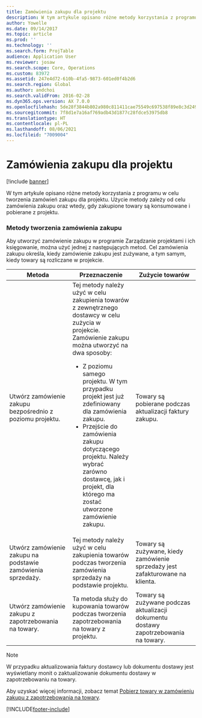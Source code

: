```yaml
---
title: Zamówienia zakupu dla projektu
description: W tym artykule opisano różne metody korzystania z programu w celu tworzenia zamówień zakupu dla projektu. Użycie metody zależy od celu zamówienia zakupu oraz wtedy, gdy zakupione towary są konsumowane i pobierane z projektu.
author: Yowelle
ms.date: 09/14/2017
ms.topic: article
ms.prod: ''
ms.technology: ''
ms.search.form: ProjTable
audience: Application User
ms.reviewer: josaw
ms.search.scope: Core, Operations
ms.custom: 83972
ms.assetid: 247e4d72-610b-4fa5-9873-601ed0f4b2d6
ms.search.region: Global
ms.author: andchoi
ms.search.validFrom: 2016-02-28
ms.dyn365.ops.version: AX 7.0.0
ms.openlocfilehash: 5de28f3844b802a980c811411cae75549c697538f89e8c3d2495ea171a188524
ms.sourcegitcommit: 7f8d1e7a16af769adb43d1877c28fdce53975db8
ms.translationtype: HT
ms.contentlocale: pl-PL
ms.lasthandoff: 08/06/2021
ms.locfileid: "7009004"
---
```

# <a name="purchase-orders-for-a-project"></a>Zamówienia zakupu dla projektu

[!include [banner](../includes/banner.md)]

W tym artykule opisano różne metody korzystania z programu w celu tworzenia zamówień zakupu dla projektu. Użycie metody zależy od celu zamówienia zakupu oraz wtedy, gdy zakupione towary są konsumowane i pobierane z projektu.

### <a name="methods-for-creating-a-purchase-order"></a>Metody tworzenia zamówienia zakupu

Aby utworzyć zamówienie zakupu w programie Zarządzanie projektami i ich księgowanie, można użyć jednej z następujących metod. Cel zamówienia zakupu określa, kiedy zamówienie zakupu jest zużywane, a tym samym, kiedy towary są rozliczane w projekcie.

<table>
<colgroup>
<col width="33%" />
<col width="33%" />
<col width="33%" />
</colgroup>
<thead>
<tr class="header">
<th>Metoda</th>
<th>Przeznaczenie</th>
<th>Zużycie towarów</th>
</tr>
</thead>
<tbody>
<tr class="odd">
<td>Utwórz zamówienie zakupu bezpośrednio z poziomu projektu.</td>
<td>Tej metody należy użyć w celu zakupienia towarów z zewnętrznego dostawcy w celu zużycia w projekcie. Zamówienie zakupu można utworzyć na dwa sposoby:
<ul>
<li>Z poziomu samego projektu. W tym przypadku projekt jest już zdefiniowany dla zamówienia zakupu.</li>
<li>Przejście do zamówienia zakupu dotyczącego projektu. Należy wybrać zarówno dostawcę, jak i projekt, dla którego ma zostać utworzone zamówienie zakupu.</li>
</ul></td>
<td>Towary są pobierane podczas aktualizacji faktury zakupu.</td>
</tr>
<tr class="even">
<td>Utwórz zamówienie zakupu na podstawie zamówienia sprzedaży.</td>
<td>Tej metody należy użyć w celu zakupienia towarów podczas tworzenia zamówienia sprzedaży na podstawie projektu.</td>
<td>Towary są zużywane, kiedy zamówienie sprzedaży jest zafakturowane na klienta.</td>
</tr>
<tr class="odd">
<td>Utwórz zamówienie zakupu z zapotrzebowania na towary.</td>
<td>Ta metoda służy do kupowania towarów podczas tworzenia zapotrzebowania na towary z projektu.</td>
<td>Towary są zużywane podczas aktualizacji dokumentu dostawy zapotrzebowania na towary.</td>
</tr>
</tbody>
</table>

> [!NOTE] 
> W przypadku aktualizowania faktury dostawcy lub dokumentu dostawy jest wyświetlany monit o zaktualizowanie dokumentu dostawy w zapotrzebowaniu na towary.

Aby uzyskać więcej informacji, zobacz temat [Pobierz towary w zamówieniu zakupu z zapotrzebowania na towary](tasks/receive-items-purchase-order-item-requirement.md).



[!INCLUDE[footer-include](../includes/footer-banner.md)]